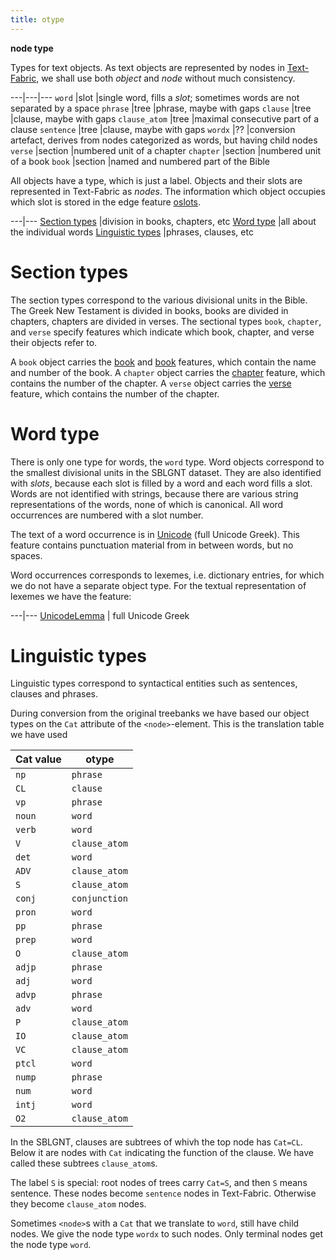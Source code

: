 ```yaml
---
title: otype
---
```


**node type**

Types for text objects.
As text objects are represented by nodes in
[Text-Fabric](https://github.com/annotation/text-fabric),
we shall use both *object* and *node* without much consistency.  

---|---|---
`word`         |slot          |single word, fills a *slot*; sometimes words are not separated by a space
`phrase`       |tree          |phrase, maybe with gaps
`clause`       |tree          |clause, maybe with gaps
`clause_atom`  |tree          |maximal consecutive part of a clause
`sentence`     |tree          |clause, maybe with gaps
`wordx`        |??            |conversion artefact, derives from nodes categorized as words, but having child nodes
`verse`        |section       |numbered unit of a chapter
`chapter`      |section       |numbered unit of a book
`book`         |section       |named and numbered part of the Bible

All objects have a type, which is just a label.
Objects and their slots are represented in Text-Fabric as *nodes*.
The information which object occupies which slot is stored in the edge feature [oslots](oslots).

---|---
[Section types](#section-types)        |division in books, chapters, etc
[Word type](#word-type)                |all about the individual words
[Linguistic types](#linguistic-types)  |phrases, clauses, etc

# Section types

The section types correspond to the various divisional units in the Bible.
The Greek New Testament is divided in books, books are divided in chapters, chapters are divided in verses.
The sectional types
`book`, `chapter`, and `verse`
specify features which indicate which book, chapter, and verse their objects refer to.

A `book` object carries the [book](book) and [book](booknum) features, which contain the name and number of the book.
A `chapter` object carries the [chapter](chapter) feature, which contains the number of the chapter.
A `verse` object carries the [verse](verse) feature, which contains the number of the chapter.

# Word type

There is only one type for words, the `word` type.
Word objects correspond to the smallest divisional units in the SBLGNT dataset.
They are also identified with *slots*, because each slot is filled by a word and each word fills a slot.
Words are not identified with strings, because there are various
string representations of the words, none of which is canonical. All word occurrences are numbered
with a slot number.

The text of a word occurrence is in
[Unicode](Unicode) (full Unicode Greek).
This feature contains punctuation material from in between words, but no spaces.

Word occurrences corresponds to lexemes, i.e. dictionary entries, for which we do not have a separate object type.
For the textual representation of lexemes we have the feature:

---|---
[UnicodeLemma](UnicodeLemma) | full Unicode Greek

# Linguistic types

Linguistic types correspond to syntactical entities such as sentences, clauses and phrases.

During conversion from the original treebanks we have based our object types on the `Cat` attribute of the 
`<node>`-element. This is the translation table we have used

Cat value | otype
---|---
`np` | `phrase`
`CL` | `clause`
`vp` | `phrase`
`noun` | `word`
`verb` | `word`
`V` | `clause_atom`
`det` | `word`
`ADV` | `clause_atom`
`S` | `clause_atom`
`conj` | `conjunction`
`pron` | `word`
`pp` | `phrase`
`prep` | `word`
`O` | `clause_atom`
`adjp` | `phrase`
`adj` | `word`
`advp` | `phrase`
`adv` | `word`
`P` | `clause_atom`
`IO` | `clause_atom`
`VC` | `clause_atom`
`ptcl` | `word`
`nump` | `phrase`
`num` | `word`
`intj` | `word`
`O2` | `clause_atom`

In the SBLGNT, clauses are subtrees of whivh the top node has `Cat=CL`.
Below it are nodes with `Cat` indicating the function of the clause.
We have called these subtrees `clause_atom`s.

The label `S` is special: root nodes of trees carry `Cat=S`, and then `S` means sentence.
These nodes become `sentence` nodes in Text-Fabric.
Otherwise they become `clause_atom` nodes.

Sometimes `<node>`s with a `Cat` that we translate to `word`, still have child nodes.
We give the node type `wordx` to such nodes.
Only terminal nodes get the node type `word`.
